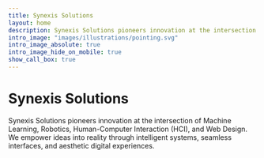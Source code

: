 ```yaml
---
title: Synexis Solutions
layout: home
description: Synexis Solutions pioneers innovation at the intersection of Machine Learning, Robotics, Human-Computer Interaction, and Web Design. We empower ideas into reality through intelligent systems, seamless interfaces, and aesthetic digital experiences.
intro_image: "images/illustrations/pointing.svg"
intro_image_absolute: true
intro_image_hide_on_mobile: true
show_call_box: true
---
```


# Synexis Solutions

Synexis Solutions pioneers innovation at the intersection of Machine Learning, Robotics, Human-Computer Interaction (HCI), and Web Design. We empower ideas into reality through intelligent systems, seamless interfaces, and aesthetic digital experiences.
